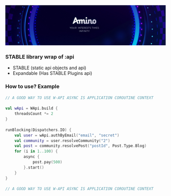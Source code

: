 <img src="../images/amino_banner.jpeg" alt="Amino banner">

### STABLE library wrap of :api

- STABLE (static api objects and api)
- Expandable (Has STABLE Plugins api)

### How to use? Example

```kotlin
// A GOOD WAY TO USE W-API ASYNC IS APPLICATION COROUTINE CONTEXT

val wApi = WApi.build {
    threadsCount *= 2
}

runBlocking(Dispatchers.IO) {
    val user = wApi.authByEmail("email", "secret")
    val community = user.resolveCommunity("2")
    val post = community.resolvePost("postId", Post.Type.Blog)
    for (i in 1..100) {
        async {
            post.pay(500)
        }.start()
    }
}

// A GOOD WAY TO USE W-API ASYNC IS APPLICATION COROUTINE CONTEXT
```
